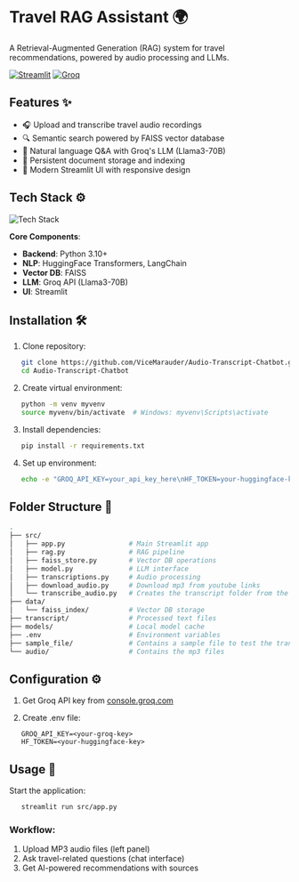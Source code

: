 # Travel RAG Assistant 🌍

A Retrieval-Augmented Generation (RAG) system for travel recommendations, powered by audio processing and LLMs.

[![Streamlit](https://img.shields.io/badge/Streamlit-FF4B4B?logo=streamlit&logoColor=white)](https://streamlit.io/)
[![Groq](https://img.shields.io/badge/Groq-00FF00?logo=groq&logoColor=black)](https://groq.com/)

## Features ✨

- 🎧 Upload and transcribe travel audio recordings
- 🔍 Semantic search powered by FAISS vector database
- 💬 Natural language Q&A with Groq's LLM (Llama3-70B)
- 📁 Persistent document storage and indexing
- 🎨 Modern Streamlit UI with responsive design

## Tech Stack ⚙️

![Tech Stack](https://skillicons.dev/icons?i=python,pytorch,git,github,md)

**Core Components**:
- **Backend**: Python 3.10+
- **NLP**: HuggingFace Transformers, LangChain
- **Vector DB**: FAISS
- **LLM**: Groq API (Llama3-70B)
- **UI**: Streamlit

## Installation 🛠️

1. Clone repository:
```bash
   git clone https://github.com/ViceMarauder/Audio-Transcript-Chatbot.git
   cd Audio-Transcript-Chatbot
```

2. Create virtual environment:
```bash
   python -m venv myvenv
   source myvenv/bin/activate  # Windows: myvenv\Scripts\activate
```

3. Install dependencies:
```bash
   pip install -r requirements.txt
```

4. Set up environment:
```bash
   echo -e "GROQ_API_KEY=your_api_key_here\nHF_TOKEN=your-huggingface-key" > .env
```

## Folder Structure 📂
```bash
.
├── src/
│   ├── app.py                # Main Streamlit app
│   ├── rag.py                # RAG pipeline
│   ├── faiss_store.py        # Vector DB operations
│   ├── model.py              # LLM interface
│   ├── transcriptions.py     # Audio processing
│   ├── download_audio.py     # Download mp3 from youtube links
│   └── transcribe_audio.py   # Creates the transcript folder from the audio folder
├── data/
│   └── faiss_index/          # Vector DB storage
├── transcript/               # Processed text files
├── models/                   # Local model cache
├── .env                      # Environment variables
├── sample_file/              # Contains a sample file to test the transcription model
└── audio/                    # Contains the mp3 files
```

## Configuration ⚙️

1. Get Groq API key from [console.groq.com](https://console.groq.com/)

2. Create .env file:
```env
   GROQ_API_KEY=<your-groq-key>
   HF_TOKEN=<your-huggingface-key>
```
## Usage 🚀

Start the application:
```bash
   streamlit run src/app.py
```

### Workflow:

1. Upload MP3 audio files (left panel)
2. Ask travel-related questions (chat interface)
3. Get AI-powered recommendations with sources